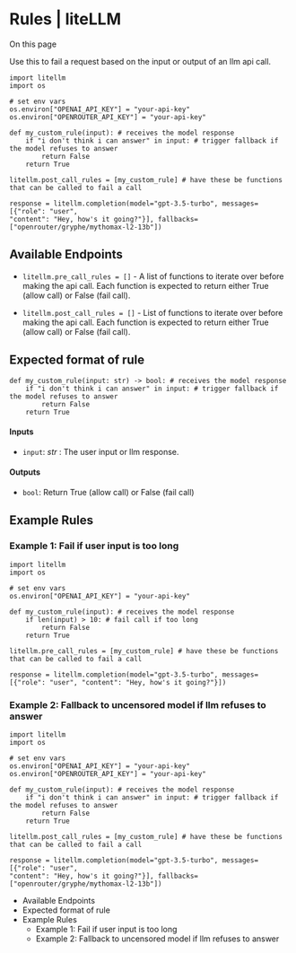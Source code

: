 # Rules | liteLLM

On this page

Use this to fail a request based on the input or output of an llm api call.
    
    
    import litellm   
    import os   
      
    # set env vars   
    os.environ["OPENAI_API_KEY"] = "your-api-key"  
    os.environ["OPENROUTER_API_KEY"] = "your-api-key"  
      
    def my_custom_rule(input): # receives the model response   
        if "i don't think i can answer" in input: # trigger fallback if the model refuses to answer   
            return False   
        return True   
      
    litellm.post_call_rules = [my_custom_rule] # have these be functions that can be called to fail a call  
      
    response = litellm.completion(model="gpt-3.5-turbo", messages=[{"role": "user",   
    "content": "Hey, how's it going?"}], fallbacks=["openrouter/gryphe/mythomax-l2-13b"])  
    

## Available Endpoints​

  * `litellm.pre_call_rules = []` \- A list of functions to iterate over before making the api call. Each function is expected to return either True (allow call) or False (fail call).

  * `litellm.post_call_rules = []` \- List of functions to iterate over before making the api call. Each function is expected to return either True (allow call) or False (fail call).

## Expected format of rule​
    
    
    def my_custom_rule(input: str) -> bool: # receives the model response   
        if "i don't think i can answer" in input: # trigger fallback if the model refuses to answer   
            return False   
        return True   
    

#### Inputs​

  * `input`: _str_ : The user input or llm response.

#### Outputs​

  * `bool`: Return True (allow call) or False (fail call)

## Example Rules​

### Example 1: Fail if user input is too long​
    
    
    import litellm   
    import os   
      
    # set env vars   
    os.environ["OPENAI_API_KEY"] = "your-api-key"  
      
    def my_custom_rule(input): # receives the model response   
        if len(input) > 10: # fail call if too long  
            return False   
        return True   
      
    litellm.pre_call_rules = [my_custom_rule] # have these be functions that can be called to fail a call  
      
    response = litellm.completion(model="gpt-3.5-turbo", messages=[{"role": "user", "content": "Hey, how's it going?"}])  
    

### Example 2: Fallback to uncensored model if llm refuses to answer​
    
    
    import litellm   
    import os   
      
    # set env vars   
    os.environ["OPENAI_API_KEY"] = "your-api-key"  
    os.environ["OPENROUTER_API_KEY"] = "your-api-key"  
      
    def my_custom_rule(input): # receives the model response   
        if "i don't think i can answer" in input: # trigger fallback if the model refuses to answer   
            return False   
        return True   
      
    litellm.post_call_rules = [my_custom_rule] # have these be functions that can be called to fail a call  
      
    response = litellm.completion(model="gpt-3.5-turbo", messages=[{"role": "user",   
    "content": "Hey, how's it going?"}], fallbacks=["openrouter/gryphe/mythomax-l2-13b"])  
    

  * Available Endpoints
  * Expected format of rule
  * Example Rules
    * Example 1: Fail if user input is too long
    * Example 2: Fallback to uncensored model if llm refuses to answer